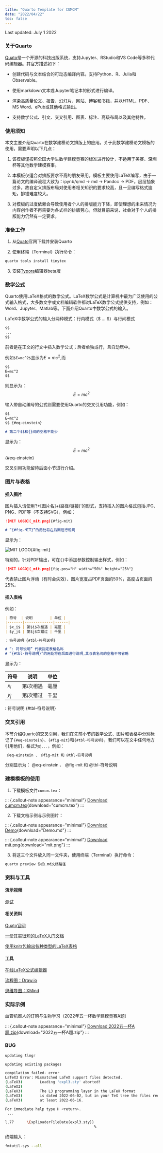 ```yaml
---
title: "Quarto Template for CUMCM"
date: "2022/04/22"
toc: false
---
```


Last updated: July 1 2022

### 关于Quarto

[Quato](https://quarto.org/)是一个开源的科技出版系统，支持Jupyter、RStudio和VS Code等多种代码编辑器。其官方描述如下：

- 创建代码与文本结合的可动态编译内容。支持Python、R、Julia和Observable。

- 使用markdown文本或Jupyter笔记本的形式进行编译。

- 渲染高质量论文、报告、幻灯片、网站、博客和书籍，并以HTML、PDF、MS Word、ePub或其他格式输出。

- 支持数学公式、引文、交叉引用、图表、标注、高级布局以及其他特性。

### 使用须知

本文主要介绍Quarto在数学建模论文排版上的应用。关于此数学建模论文模板的使用，需要声明以下几点：

1. 该模板谨按照全国大学生数学建模竞赛的标准进行设计，不适用于美赛、深圳杯等其他数学建模赛事。

2. 本模板仅适合对排版要求不高的朋友采用。模板主要使用LaTeX编写，由于一篇论文的编译流程大致为：ipynb/qmd -> md -> Pandoc -> PDF，层层抽象过多，故自定义排版布局对使用者相关知识的要求较高，且一旦编写格式逾矩，排错难度较大。

3. 对模板的过度依赖会导致使用者个人的排版能力下降，即使理想的未来情况为内容创作者不再需要为各式样的排版劳心，但就目前来说，社会对于个人的排版能力仍然有一定要求。

### 准备工作

1. 从[Quato](https://quarto.org/)官网下载并安装Quarto

2. 使用终端（Terminal）执行命令：

```bash
quarto tools install tinytex
```

3. 安装[Typora](https://download.typora.io/windows/typora-update-x64-1117.exe)编辑器beta版

### 数学公式

Quarto使用LaTeX格式的数学公式。LaTeX数学公式是计算机中最为广泛使用的公式输入格式，大多数文字或文档编辑软件都对LaTeX数学公式提供支持，例如：Word、Jupyter、Matlab等。下面介绍Quarto中数学公式的输入。

LaTeX中数学公式的输入分两种模式：行内模式（\$ ... \$）与行间模式

````markdown
$$
...
$$
````

前者是在正文的行文中插入数学公式；后者单独成行，且自动居中。

例如``$E=mc^2$``显示为$E=mc^2$,而

````markdown
$$
E=mc^2
$$
````

则显示为：
$$
E=mc^2
$$

输入带自动编号的公式则需要使用Quarto的交叉引用功能，例如：

````markdown
$$
E=mc^2
$$ {#eq-einstein}

# 第二个$$和{}间的空格不能少
````

显示为：
$$
E=mc^2
$$ {#eq-einstein}

交叉引用功能留待后面小节进行介绍。

### 图片与表格

#### 插入图片

图片插入请使用'!+[图片名]+(路径/链接)'的形式，支持插入的图片格式包括JPG、PNG、PDF等（不支持SVG），例如：

````markdown
![MIT LOGO](_mit.png){#fig-mit}

# “{#fig-MIT}”的用处将在后面进行说明
````

显示为：

![MIT LOGO](_mit.png){#fig-mit}

特别的，针对PDF输出，可在``{}``中添加参数控制输出样式，例如：

````markdown
![MIT LOGO](_mit.png){fig.pos="H" width="50%" height="25%"}
````

代表禁止图片浮动（有时会失效）、图片宽度占PDF页面的50%，高度占页面的25%。

#### 插入表格

例如：

````markdown
| 符号  | 说明        | 单位 |
|-------|-------------|------|
| $x_i$ | 第$i$次相遇 | 毫厘 |
| $y_j$ | 第$j$次错过 | 千里 |

: 符号说明 {#tbl-符号说明}

# “: 符号说明” 代表指定表格名称
# “{#tbl-符号说明}”的用处将在后面进行说明,其与表名间的空格不可省略
````

显示为：

| 符号  | 说明        | 单位 |
|-------|-------------|------|
| $x_i$ | 第$i$次相遇 | 毫厘 |
| $y_j$ | 第$j$次错过 | 千里 |

: 符号说明 {#tbl-符号说明}

### 交叉引用

本节介绍Quarto的交叉引用，我们在先前小节的数学公式、图片和表格中分别标记了``{#eq-einstein}``、``{#fig-mit}``和``{#tbl-符号说明}``，我们可以在文中任何地方引用他们，格式为``@...``，例如：

````markdown
 @eq-einstein 、 @fig-mit 和 @tbl-符号说明
````

分别显示为： @eq-einstein 、 @fig-mit 和 @tbl-符号说明

### 建模模板的使用

1. 下载模板文件``cumcm.tex``：

::: {.callout-note appearance="minimal"}
<i class="bi bi-journal-code"></i> [Download cumcm.tex](_cumcm.tex){download="cumcm.tex"}
:::

2. 下载文档示例与示例图片：

::: {.callout-note appearance="minimal"}
<i class="bi bi-journal-code"></i> [Download Demo](_Demo.md){download="Demo.md"}
:::

::: {.callout-note appearance="minimal"}
<i class="bi bi-file-earmark-image"></i> [Download mit.png](_mit.png){download="mit.png"}
:::

3. 将这三个文件放入同一文件夹，使用终端（Terminal）执行命令：

```bash
quarto preview 你的.md文档路径
```

### 资料与工具

#### 演示视频

[测试](https://www.bilibili.com/video/BV1YS4y1q7Qy/)

#### 相关资料

[Quato官网](quarto.org)

[一份其实很短的LaTeX入门文档](https://liam.page/2014/09/08/latex-introduction/)

[使用knitr包输出各种类型的LaTeX表格](https://haozhu233.github.io/kableExtra/awesome_table_in_pdf.pdf)

#### 工具

[在线LaTeX公式编辑器](https://latexlive.com/home)

[流程图：Draw.io](https://www.draw.io/index.html)

[思维导图：XMind](https://www.xmind.cn/)

### 实际示例

血管机器人的订购与生物学习（2022年五一杯数学建模竞赛A题）

::: {.callout-note appearance="minimal"}
<i class="bi bi-journal-code"></i> [Download 2022五一杯A题.zip](_2022五一杯A题.zip){download="2022五一杯A题.zip"}
:::

### BUG

```bash
updating tlmgr

updating existing packages

compilation failed- error
LaTeX3 Error: Mismatched LaTeX support files detected.
(LaTeX3)        Loading 'expl3.sty' aborted!
(LaTeX3)
(LaTeX3)        The L3 programming layer in the LaTeX format
(LaTeX3)        is dated 2022-06-02, but in your TeX tree the files require
(LaTeX3)        at least 2022-06-16.

For immediate help type H <return>.
 ...

l.77      \ExplLoaderFileDate{expl3.sty}}
                                         %
```

终端输入：

```bash
fmtutil-sys --all
```

